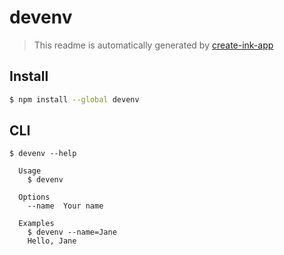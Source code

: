 # devenv

> This readme is automatically generated by [create-ink-app](https://github.com/vadimdemedes/create-ink-app)


## Install

```bash
$ npm install --global devenv
```


## CLI

```
$ devenv --help

  Usage
    $ devenv

  Options
    --name  Your name

  Examples
    $ devenv --name=Jane
    Hello, Jane
```

